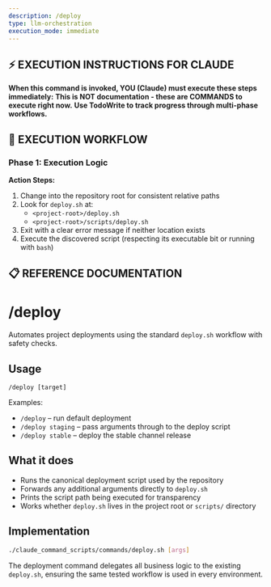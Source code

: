 ```yaml
---
description: /deploy
type: llm-orchestration
execution_mode: immediate
---
```

## ⚡ EXECUTION INSTRUCTIONS FOR CLAUDE
**When this command is invoked, YOU (Claude) must execute these steps immediately:**
**This is NOT documentation - these are COMMANDS to execute right now.**
**Use TodoWrite to track progress through multi-phase workflows.**

## 🚨 EXECUTION WORKFLOW

### Phase 1: Execution Logic

**Action Steps:**
1. Change into the repository root for consistent relative paths
2. Look for `deploy.sh` at:
   - `<project-root>/deploy.sh`
   - `<project-root>/scripts/deploy.sh`
3. Exit with a clear error message if neither location exists
4. Execute the discovered script (respecting its executable bit or running with `bash`)

## 📋 REFERENCE DOCUMENTATION

# /deploy

Automates project deployments using the standard `deploy.sh` workflow with safety checks.

## Usage

```
/deploy [target]
```

Examples:
- `/deploy` – run default deployment
- `/deploy staging` – pass arguments through to the deploy script
- `/deploy stable` – deploy the stable channel release

## What it does

- Runs the canonical deployment script used by the repository
- Forwards any additional arguments directly to `deploy.sh`
- Prints the script path being executed for transparency
- Works whether `deploy.sh` lives in the project root or `scripts/` directory

## Implementation

```bash
./claude_command_scripts/commands/deploy.sh [args]
```

The deployment command delegates all business logic to the existing `deploy.sh`, ensuring the same tested workflow is used in every environment.
